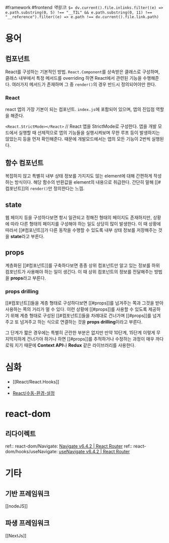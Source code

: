 #framework #frontend 
*역링크*: `$= dv.current().file.inlinks.filter((e) => e.path.substring(0, 5) !== "__TIL" && e.path.substring(0, 11) !== "__reference").filter((e) => e.path !== dv.current().file.link.path)`

# 용어
## 컴포넌트
React를 구성하는 기본적인 방법. `React.Component`를 상속받은 클래스로 구성하며, 클래스 내부에서 특정 메서드를 overriding 하면 React에서 관련된 기능을 수행해준다. 여러가지 메서드가 존재하며 그 중 `render()`의 경우 반드시 정의되어야만 한다.

### React
react 앱의 가장 기본이 되는 컴포넌트. `index.js`에 포함되어 있으며, 앱의 진입점 역할을 해준다.

`<React.StrictMode></React>` // React 앱을 StrictMode로 구성한다. 앱을 개발 모드에서 실행할 때 선제적으로 앱의 기능들을 실행시켜보며 무한 루프 등이 발생하지는 않았는지 등을 먼저 확인해준다. 때문에 개발모드에서는 앱의 모든 기능이 2번씩 실행된다.

## 함수 컴포넌트
복잡하지 않고 특별히 내부 상태 정보를 가지지도 않는 element에 대해 간편하게 작성하는 방식이다. 해당 함수의 반환값을 element의 내용으로 취급한다. 간단히 말해 [[#컴포넌트]]의 `render()`만 정의한다는 느낌.

## state 
웹 페이지 등을 구성하다보면 항시 일관되고 정해진 형태의 페이지도 존재하지만, 상황에 따라 다른 형태의 페이지를 구성해야 하는 일도 상당히 많이 발생한다. 이 때 상황에 따라서 [[#컴포넌트]]가 다른 동작을 수행할 수 있도록 내부 상태 정보를 저장해주는 것을 **state**라고 부른다. 

## props
계층화된 [[#컴포넌트]]를 구축하다보면 종종 상위 컴포넌트만 알고 있는 정보를 하위 컴포넌트가 사용해야 하는 일이 생긴다. 이 때 상위 컴포넌트의 정보를 전달해주는 방법을 **props**라고 부른다.

### props drilling
[[#컴포넌트]]들을 계층 형태로 구성하다보면 [[#props]]를 넘겨주는 쪽과 그것을 받아 사용하는 쪽의 거리가 멀 수 있다. 이런 상황에 [[#props]]를 사용할 수 있도록 제공하기 위해 계층 형태로 구성된 [[#컴포넌트]]들을 차례대로 건너가며 [[#props]]를 넘겨주고 또 넘겨주고 하는 식으로 연결하는 것을 **props drilling**이라고 부른다.

그 단계가 짧은 경우에는 특별히 곤란한 부분은 없지만 만약 10단계, 15단계 이렇게 무지막지하게 건너가야 하거나 하면 [[#props]]를 추적하거나 수정하는 과정이 매우 까다로워 지기 때문에 **Context API**나 **Redux** 같은 라이브러리를 사용한다.

# 심화
- [[React/React.Hooks]]
- 
- [React/수동-환경-설정](React/React.수동-환경-설정.md)

# react-dom
## 리다이렉트
ref:: react-dom/Navigate: [Navigate v6.4.2 | React Router](https://reactrouter.com/en/main/components/navigate)
ref:: react-dom/hooks/useNavigate: [useNavigate v6.4.2 | React Router](https://reactrouter.com/en/main/hooks/use-navigate)

# 기타
## 기반 프레임워크
[[nodeJS]]

## 파생 프레임워크
[[NextJs]]